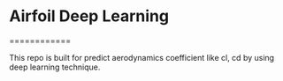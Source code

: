 # Airfoil Deep Learning
============

This repo is built for predict aerodynamics coefficient like cl, cd by using deep learning technique. <br>

